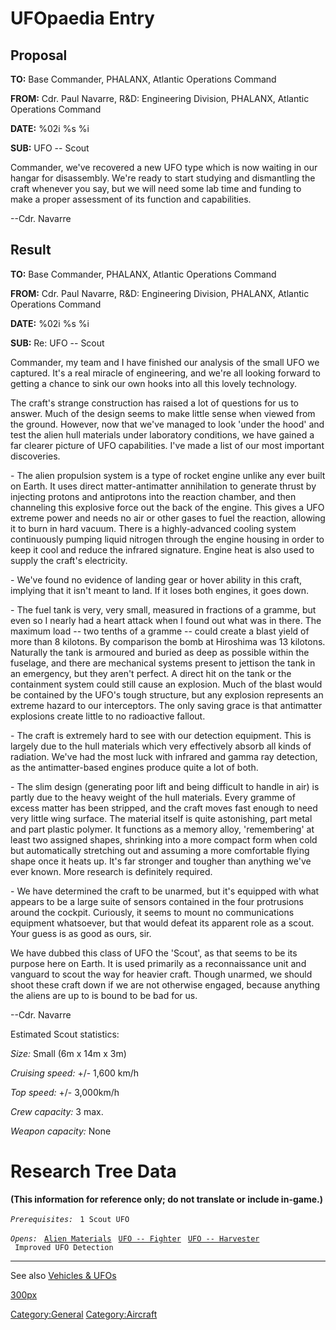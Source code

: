 # UFOpaedia Entry

## Proposal

**TO:** Base Commander, PHALANX, Atlantic Operations Command

**FROM:** Cdr. Paul Navarre, R&D: Engineering Division, PHALANX,
Atlantic Operations Command

**DATE:** %02i %s %i

**SUB:** UFO -- Scout

Commander, we've recovered a new UFO type which is now waiting in our
hangar for disassembly. We're ready to start studying and dismantling
the craft whenever you say, but we will need some lab time and funding
to make a proper assessment of its function and capabilities.

--Cdr. Navarre

## Result

**TO:** Base Commander, PHALANX, Atlantic Operations Command

**FROM:** Cdr. Paul Navarre, R&D: Engineering Division, PHALANX,
Atlantic Operations Command

**DATE:** %02i %s %i

**SUB:** Re: UFO -- Scout

Commander, my team and I have finished our analysis of the small UFO we
captured. It's a real miracle of engineering, and we're all looking
forward to getting a chance to sink our own hooks into all this lovely
technology.

The craft's strange construction has raised a lot of questions for us to
answer. Much of the design seems to make little sense when viewed from
the ground. However, now that we've managed to look 'under the hood' and
test the alien hull materials under laboratory conditions, we have
gained a far clearer picture of UFO capabilities. I've made a list of
our most important discoveries.

\- The alien propulsion system is a type of rocket engine unlike any
ever built on Earth. It uses direct matter-antimatter annihilation to
generate thrust by injecting protons and antiprotons into the reaction
chamber, and then channeling this explosive force out the back of the
engine. This gives a UFO extreme power and needs no air or other gases
to fuel the reaction, allowing it to burn in hard vacuum. There is a
highly-advanced cooling system continuously pumping liquid nitrogen
through the engine housing in order to keep it cool and reduce the
infrared signature. Engine heat is also used to supply the craft's
electricity.

\- We've found no evidence of landing gear or hover ability in this
craft, implying that it isn't meant to land. If it loses both engines,
it goes down.

\- The fuel tank is very, very small, measured in fractions of a gramme,
but even so I nearly had a heart attack when I found out what was in
there. The maximum load -- two tenths of a gramme -- could create a
blast yield of more than 8 kilotons. By comparison the bomb at Hiroshima
was 13 kilotons. Naturally the tank is armoured and buried as deep as
possible within the fuselage, and there are mechanical systems present
to jettison the tank in an emergency, but they aren't perfect. A direct
hit on the tank or the containment system could still cause an
explosion. Much of the blast would be contained by the UFO's tough
structure, but any explosion represents an extreme hazard to our
interceptors. The only saving grace is that antimatter explosions create
little to no radioactive fallout.

\- The craft is extremely hard to see with our detection equipment. This
is largely due to the hull materials which very effectively absorb all
kinds of radiation. We've had the most luck with infrared and gamma ray
detection, as the antimatter-based engines produce quite a lot of both.

\- The slim design (generating poor lift and being difficult to handle
in air) is partly due to the heavy weight of the hull materials. Every
gramme of excess matter has been stripped, and the craft moves fast
enough to need very little wing surface. The material itself is quite
astonishing, part metal and part plastic polymer. It functions as a
memory alloy, 'remembering' at least two assigned shapes, shrinking into
a more compact form when cold but automatically stretching out and
assuming a more comfortable flying shape once it heats up. It's far
stronger and tougher than anything we've ever known. More research is
definitely required.

\- We have determined the craft to be unarmed, but it's equipped with
what appears to be a large suite of sensors contained in the four
protrusions around the cockpit. Curiously, it seems to mount no
communications equipment whatsoever, but that would defeat its apparent
role as a scout. Your guess is as good as ours, sir.

We have dubbed this class of UFO the 'Scout', as that seems to be its
purpose here on Earth. It is used primarily as a reconnaissance unit and
vanguard to scout the way for heavier craft. Though unarmed, we should
shoot these craft down if we are not otherwise engaged, because anything
the aliens are up to is bound to be bad for us.

--Cdr. Navarre

Estimated Scout statistics:

*Size:* Small (6m x 14m x 3m)

*Cruising speed:* +/- 1,600 km/h

*Top speed:* +/- 3,000km/h

*Crew capacity:* 3 max.

*Weapon capacity:* None

# Research Tree Data

**(This information for reference only; do not translate or include
in-game.)**

*`Prerequisites:`*
` 1 Scout UFO`

*`Opens:`*
` `[`Alien Materials`](Research/Alien_Materials "wikilink")
` `[`UFO -- Fighter`](Fighter "wikilink")
` `[`UFO -- Harvester`](Harvester "wikilink")
` Improved UFO Detection`

------------------------------------------------------------------------

See also [Vehicles & UFOs](Vehicles_&_UFOs "wikilink")

[300px](image:Ufo_scout.jpg "wikilink")

[Category:General](Category:General "wikilink")
[Category:Aircraft](Category:Aircraft "wikilink")